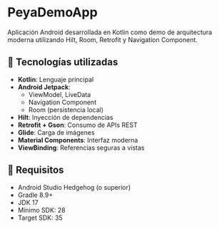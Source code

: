 # PeyaDemoApp

Aplicación Android desarrollada en Kotlin como demo de arquitectura moderna utilizando Hilt, Room, Retrofit y Navigation Component.

## 📱 Tecnologías utilizadas

- **Kotlin**: Lenguaje principal
- **Android Jetpack**:
    - ViewModel, LiveData
    - Navigation Component
    - Room (persistencia local)
- **Hilt**: Inyección de dependencias
- **Retrofit + Gson**: Consumo de APIs REST
- **Glide**: Carga de imágenes
- **Material Components**: Interfaz moderna
- **ViewBinding**: Referencias seguras a vistas

## 🚀 Requisitos

- Android Studio Hedgehog (o superior)
- Gradle 8.9+
- JDK 17
- Mínimo SDK: 28
- Target SDK: 35


